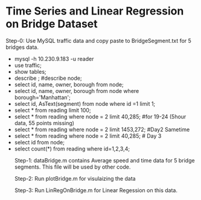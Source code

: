 # Time Series and Linear Regression on Bridge Dataset

Step-0: Use MySQL traffic data and copy paste to BridgeSegment.txt for 5 bridges data.

* mysql -h 10.230.9.183 -u reader
* use traffic;
* show tables;
* describe <table>; #describe node;
* select id, name, owner, borough from node;
* select id, name, owner, borough from node where borough='Manhattan';
* select id, AsText(segment) from node where id =1 limit 1;
* select * from reading limit 100;
* select * from reading where node = 2 limit 40,285; #for 19-24 (5hour data, 55 points missing)
* select * from reading where node = 2 limit 1453,272; #Day2 Sametime
* select * from reading where node = 2 limit 40,285; # Day 3
* select id from node;
* select count(*) from reading where id=1,2,3,4;


Step-1: dataBridge.m contains Average speed and time data for 5 bridge segments. This file will be used by other code.

Step-2: Run plotBridge.m for visulaizing the data

Step-3: Run LinRegOnBridge.m for Linear Regession on this data.
